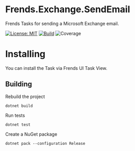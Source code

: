 # Frends.Exchange.SendEmail
Frends Tasks for sending a Microsoft Exchange email.

[![License: MIT](https://img.shields.io/badge/License-MIT-green.svg)](https://opensource.org/licenses/MIT) 
[![Build](https://github.com/FrendsPlatform/Frends.Exchange/actions/workflows/SendEmail_build_and_test_on_main.yml/badge.svg)](https://github.com/FrendsPlatform/Frends.Exchange/actions)
![Coverage](https://app-github-custom-badges.azurewebsites.net/Badge?key=FrendsPlatform/Frends.Exchange/Frends.Exchange.SendEmail|main)

# Installing

You can install the Task via Frends UI Task View.

## Building

Rebuild the project

`dotnet build`

Run tests

`dotnet test`

Create a NuGet package

`dotnet pack --configuration Release`